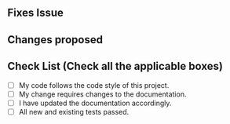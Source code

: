 <!-- If your PR fixes an open issue, use `Closes #435` to link your PR with the issue. #435 stands for the issue number you are fixing -->

## Fixes Issue

<!-- Remove this section if not applicable -->

<!-- Example: Closes #31 -->

## Changes proposed

<!-- List all the proposed changes in your PR -->

<!-- Mark all the applicable boxes. To mark the box as done follow the following conventions -->
<!--
[x] - Correct; marked as done
[X] - Correct; marked as done

[ ] - Not correct; marked as **not** done-->

## Check List (Check all the applicable boxes) <!-- Follow the above conventions to check the box -->

- [ ] My code follows the code style of this project.
- [ ] My change requires changes to the documentation.
- [ ] I have updated the documentation accordingly.
- [ ] All new and existing tests passed.
